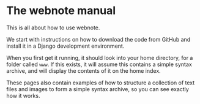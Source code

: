 The webnote manual
==================

This is all about how to use webnote.

We start with instructions on how to download the code from GitHub
and install it in a Django development environment.

When you first get it running, it should look into your home
directory, for a folder called `www`. If this exists, it will assume
this contains a simple syntax archive, and will display the contents
of it on the home index.

These pages also contain examples of how to structure a collection of
text files and images to form a simple syntax archive, so you can see
exactly how it works.





